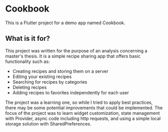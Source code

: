 # Cookbook

This is a Flutter project for a demo app named Cookbook.

## What is it for?

This project was written for the purpose of an analysis concerning a master's thesis.
It is a simple recipe sharing app that offers basic functionality such as:
  - Creating recipes and storing them on a server
  - Editing your existing recipes
  - Searching for recipes by categories
  - Deleting recipes
  - Adding recipes to favorites independently for each user

The project was a learning one, so while I tried to apply best practices, there may be some potential improvements that could be implemented.
The focus of the project was to learn widget customization, state management with Provider, async code including http requests, and using a simple local storage solution with SharedPreferences.
